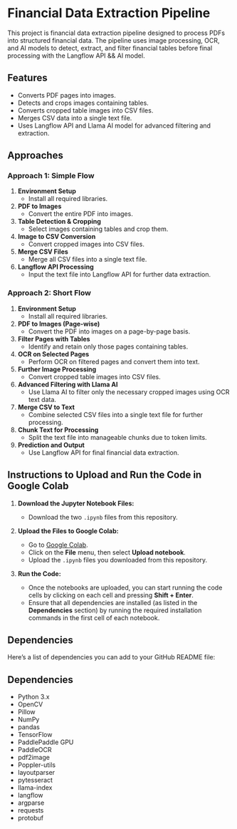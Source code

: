 # Financial Data Extraction Pipeline

This project is financial data extraction pipeline designed to process PDFs into structured financial data. The pipeline uses image processing, OCR, and AI models to detect, extract, and filter financial tables before final processing with the Langflow API && AI model.

## Features
- Converts PDF pages into images.
- Detects and crops images containing tables.
- Converts cropped table images into CSV files.
- Merges CSV data into a single text file.
- Uses Langflow API and Llama AI model for advanced filtering and extraction.

## Approaches

### Approach 1: Simple Flow
1. **Environment Setup**
   - Install all required libraries.
2. **PDF to Images**
   - Convert the entire PDF into images.
3. **Table Detection & Cropping**
   - Select images containing tables and crop them.
4. **Image to CSV Conversion**
   - Convert cropped images into CSV files.
5. **Merge CSV Files**
   - Merge all CSV files into a single text file.
6. **Langflow API Processing**
   - Input the text file into Langflow API for further data extraction.

### Approach 2: Short Flow
1. **Environment Setup**
   - Install all required libraries.
2. **PDF to Images (Page-wise)**
   - Convert the PDF into images on a page-by-page basis.
3. **Filter Pages with Tables**
   - Identify and retain only those pages containing tables.
4. **OCR on Selected Pages**
   - Perform OCR on filtered pages and convert them into text.
5. **Further Image Processing**
   - Convert cropped table images into CSV files.
6. **Advanced Filtering with Llama AI**
   - Use Llama AI to filter only the necessary cropped images using OCR text data.
7. **Merge CSV to Text**
   - Combine selected CSV files into a single text file for further processing.
8. **Chunk Text for Processing**
   - Split the text file into manageable chunks due to token limits.
9. **Prediction and Output**
   - Use Langflow API for final financial data extraction.

## Instructions to Upload and Run the Code in Google Colab

1. **Download the Jupyter Notebook Files:**
   - Download the two `.ipynb` files from this repository.

2. **Upload the Files to Google Colab:**
   - Go to [Google Colab](https://colab.research.google.com/).
   - Click on the **File** menu, then select **Upload notebook**.
   - Upload the `.ipynb` files you downloaded from this repository.

3. **Run the Code:**
   - Once the notebooks are uploaded, you can start running the code cells by clicking on each cell and pressing **Shift + Enter**.
   - Ensure that all dependencies are installed (as listed in the **Dependencies** section) by running the required installation commands in the first cell of each notebook.
   


## Dependencies
Here’s a list of dependencies you can add to your GitHub README file:

## Dependencies
- Python 3.x
- OpenCV
- Pillow
- NumPy
- pandas
- TensorFlow
- PaddlePaddle GPU
- PaddleOCR
- pdf2image
- Poppler-utils
- layoutparser
- pytesseract
- llama-index
- langflow
- argparse
- requests
- protobuf


